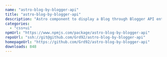 ```yaml
---
name: "astro-blog-by-blogger-api"
title: "astro-blog-by-blogger-api"
description: "Astro component to display a Blog through Blogger API entries"
categories:
  - "css+ui"
npmUrl: "https://www.npmjs.com/package/astro-blog-by-blogger-api"
repoUrl: "ssh://git@github.com/Grd92/astro-blog-by-blogger-api"
homepageUrl: "https://github.com/Grd92/astro-blog-by-blogger-api"
downloads: 848
---
```

